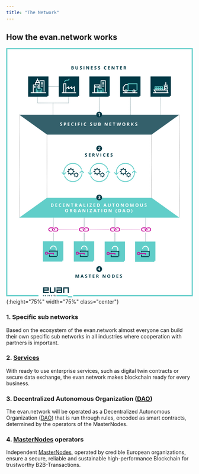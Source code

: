 ```yaml
---
title: "The Network"
---
```


## How the evan.network works
![evan.network](/public/evannetwork_overview.jpg){:height="75%" width="75%" class="center"}

### 1. Specific sub networks
Based on the ecosystem of the evan.network almost everyone can build their own specific sub networks in all industries where cooperation with partners is important.
### 2. [Services](/docs/services)
With ready to use enterprise services, such as digital twin contracts or secure data exchange, the evan.network makes blockchain ready for every business.
### 3. Decentralized Autonomous Organization ([DAO](/docs/dao))
The evan.network will be operated as a Decentralized Autonomous Organization ([DAO](/docs/dao)) that is run through rules, encoded as smart contracts, determined by the operators of the MasterNodes.
### 4. [MasterNodes](/docs/masternode) operators
Independent [MasterNodes](/docs/masternode), operated by credible European organizations, ensure a secure, reliable and sustainable high-performance Blockchain for trustworthy B2B-Transactions.
